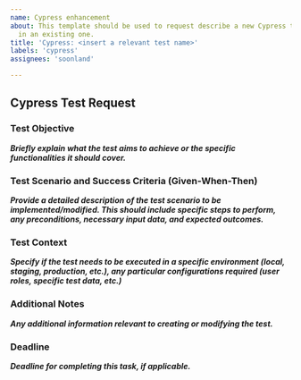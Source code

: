 ```yaml
---
name: Cypress enhancement
about: This template should be used to request describe a new Cypress test or a change
  in an existing one.
title: 'Cypress: <insert a relevant test name>'
labels: 'cypress'
assignees: 'soonland'

---
```


## Cypress Test Request

### Test Objective

***Briefly explain what the test aims to achieve or the specific functionalities it should cover.***

### Test Scenario and Success Criteria (Given-When-Then)

***Provide a detailed description of the test scenario to be implemented/modified. This should include specific steps to perform, any preconditions, necessary input data, and expected outcomes.***

### Test Context

***Specify if the test needs to be executed in a specific environment (local, staging, production, etc.), any particular configurations required (user roles, specific test data, etc.)***

### Additional Notes

***Any additional information relevant to creating or modifying the test.***

### Deadline

***Deadline for completing this task, if applicable.***
